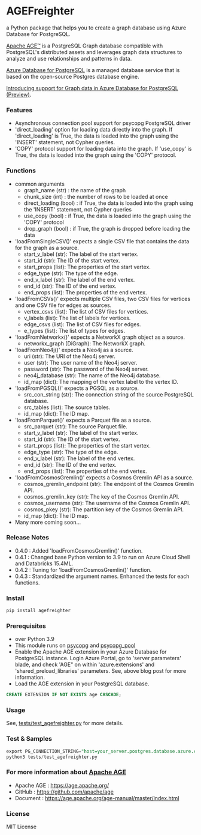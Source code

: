 # AGEFreighter

a Python package that helps you to create a graph database using Azure Database for PostgreSQL.

[Apache AGE™](https://age.apache.org/) is a PostgreSQL Graph database compatible with PostgreSQL's distributed assets and leverages graph data structures to analyze and use relationships and patterns in data.

[Azure Database for PostgreSQL](https://azure.microsoft.com/en-us/services/postgresql/) is a managed database service that is based on the open-source Postgres database engine.

[Introducing support for Graph data in Azure Database for PostgreSQL (Preview)](https://techcommunity.microsoft.com/blog/adforpostgresql/introducing-support-for-graph-data-in-azure-database-for-postgresql-preview/4275628).

### Features
* Asynchronous connection pool support for psycopg PostgreSQL driver
* 'direct_loading' option for loading data directly into the graph. If 'direct_loading' is True, the data is loaded into the graph using the 'INSERT' statement, not Cypher queries.
* 'COPY' protocol support for loading data into the graph. If 'use_copy' is True, the data is loaded into the graph using the 'COPY' protocol.

### Functions
* common arguments
  * graph_name (str) : the name of the graph
  * chunk_size (int) : the number of rows to be loaded at once
  * direct_loading (bool) : if True, the data is loaded into the graph using the 'INSERT' statement, not Cypher queries
  * use_copy (bool) : if True, the data is loaded into the graph using the 'COPY' protocol
  * drop_graph (bool) : if True, the graph is dropped before loading the data
* 'loadFromSingleCSV()' expects a single CSV file that contains the data for the graph as a source.
  *  start_v_label (str): The label of the start vertex.
  *  start_id (str): The ID of the start vertex.
  *  start_props (list): The properties of the start vertex.
  *  edge_type (str): The type of the edge.
  *  end_v_label (str): The label of the end vertex.
  *  end_id (str): The ID of the end vertex.
  *  end_props (list): The properties of the end vertex.
* 'loadFromCSVs()' expects multiple CSV files, two CSV files for vertices and one CSV file for edges as sources.
  *  vertex_csvs (list): The list of CSV files for vertices.
  *  v_labels (list): The list of labels for vertices.
  *  edge_csvs (list): The list of CSV files for edges.
  *  e_types (list): The list of types for edges.
* 'loadFromNetworkx()' expects a NetworkX graph object as a source.
  *  networkx_graph (DiGraph): The NetworkX graph.
* 'loadFromNeo4j()' expects a Neo4j as a source.
  *  uri (str): The URI of the Neo4j server.
  *  user (str): The user name of the Neo4j server.
  *  password (str): The password of the Neo4j server.
  *  neo4j_database (str): The name of the Neo4j database.
  *  id_map (dict): The mapping of the vertex label to the vertex ID.
* 'loadFromPGSQL()' expects a PGSQL as a source.
  *  src_con_string (str): The connection string of the source PostgreSQL database.
  *  src_tables (list): The source tables.
  *  id_map (dict): The ID map.
* 'loadFromParquet()' expects a Parquet file as a source.
  *  src_parquet (str): The source Parquet file.
  *  start_v_label (str): The label of the start vertex.
  *  start_id (str): The ID of the start vertex.
  *  start_props (list): The properties of the start vertex.
  *  edge_type (str): The type of the edge.
  *  end_v_label (str): The label of the end vertex.
  *  end_id (str): The ID of the end vertex.
  *  end_props (list): The properties of the end vertex.
* 'loadFromCosmosGremlin()' expects a Cosmos Gremlin API as a source.
  *  cosmos_gremlin_endpoint (str): The endpoint of the Cosmos Gremlin API.
  *  cosmos_gremlin_key (str): The key of the Cosmos Gremlin API.
  *  cosmos_username (str): The username of the Cosmos Gremlin API.
  *  cosmos_pkey (str): The partition key of the Cosmos Gremlin API.
  *  id_map (dict): The ID map.
* Many more coming soon...

### Release Notes
* 0.4.0 : Added 'loadFromCosmosGremlin()' function.
* 0.4.1 : Changed base Python version to 3.9 to run on Azure Cloud Shell and Databricks 15.4ML.
* 0.4.2 : Tuning for 'loadFromCosmosGremlin()' function.
* 0.4.3 : Standardized the argument names. Enhanced the tests for each functions.

### Install

```bash
pip install agefreighter
```

### Prerequisites
* over Python 3.9
* This module runs on [psycopg](https://www.psycopg.org/) and [psycopg_pool](https://www.psycopg.org/)
* Enable the Apache AGE extension in your Azure Database for PostgreSQL instance. Login Azure Portal, go to 'server parameters' blade, and check 'AGE" on within 'azure.extensions' and 'shared_preload_libraries' parameters. See, above blog post for more information.
* Load the AGE extension in your PostgreSQL database.

```sql
CREATE EXTENSION IF NOT EXISTS age CASCADE;
```

### Usage
See, [tests/test_agefreighter.py](https://github.com/rioriost/agefreighter/blob/6c61f53ec2cf3daf79356690096fee2d18e37631/tests/test_agefreighter.py) for more details.

### Test & Samples
```sql
export PG_CONNECTION_STRING="host=your_server.postgres.database.azure.com port=5432 dbname=postgres user=account password=your_password"
python3 tests/test_agefreighter.py
```

### For more information about [Apache AGE](https://age.apache.org/)
* Apache AGE : https://age.apache.org/
* GitHub : https://github.com/apache/age
* Document : https://age.apache.org/age-manual/master/index.html

### License
MIT License
